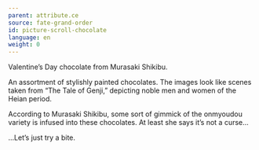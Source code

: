 ```yaml
---
parent: attribute.ce
source: fate-grand-order
id: picture-scroll-chocolate
language: en
weight: 0
---
```


Valentine’s Day chocolate from Murasaki Shikibu.

An assortment of stylishly painted chocolates. The images look like scenes taken from “The Tale of Genji,” depicting noble men and women of the Heian period.

According to Murasaki Shikibu, some sort of gimmick of the onmyoudou variety is infused into these chocolates. At least she says it’s not a curse…

…Let’s just try a bite. 
